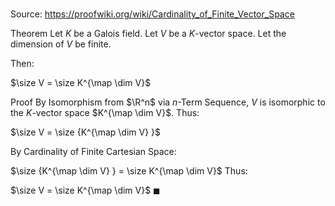 # 

Source: https://proofwiki.org/wiki/Cardinality_of_Finite_Vector_Space

Theorem
Let $K$ be a Galois field.
Let $V$ be a $K$-vector space.
Let the dimension of $V$ be finite.

Then:

$\size V = \size K^{\map \dim V}$


Proof
By Isomorphism from $\R^n$ via $n$-Term Sequence, $V$ is isomorphic to the $K$-vector space $K^{\map \dim V}$.
Thus:

$\size V = \size {K^{\map \dim V} }$

By Cardinality of Finite Cartesian Space:

$\size {K^{\map \dim V} } = \size K^{\map \dim V}$
Thus:

$\size V = \size K^{\map \dim V}$
$\blacksquare$





